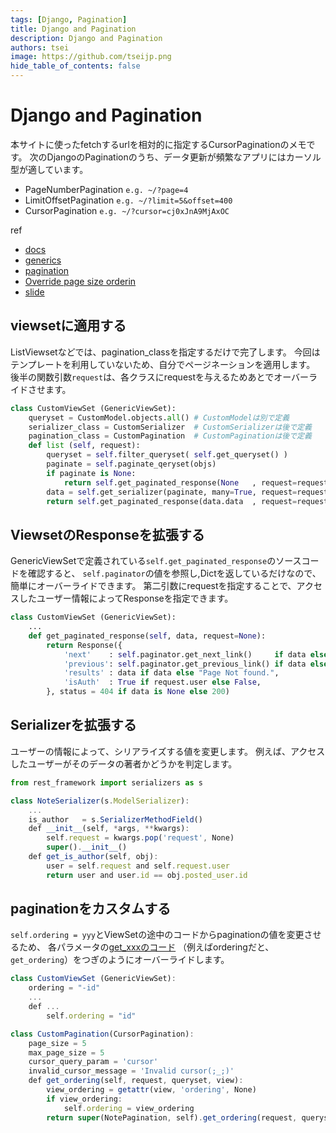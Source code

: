 ```yaml
---
tags: [Django, Pagination]
title: Django and Pagination
description: Django and Pagination
authors: tsei
image: https://github.com/tseijp.png
hide_table_of_contents: false
---
```


# Django and Pagination

本サイトに使ったfetchするurlを相対的に指定するCursorPaginationのメモです。
次のDjangoのPaginationのうち、データ更新が頻繁なアプリにはカーソル型が適しています。

- PageNumberPagination  `e.g. ~/?page=4`
- LimitOffsetPagination `e.g. ~/?limit=5&offset=400`
- CursorPagination      `e.g. ~/?cursor=cj0xJnA9MjAxOC`

<!--truncate-->

ref

- [docs](https://www.django-rest-framework.org/api-guide/pagination/)
- [generics](https://github.com/encode/django-rest-framework/blob/master/rest_framework/generics.py)
- [pagination](https://github.com/encode/django-rest-framework/blob/master/rest_framework/pagination.py)
- [Override page size orderin](https://stackoverflow.com/questions/54198331/override-page-size-ordering-of-cursorpagination-in-django-rest-framework)
- [slide](https://www.slideshare.net/c-bata/django-rest-framework-api-pycon-jp-2018-114941317)

## viewsetに適用する

ListViewsetなどでは、pagination_classを指定するだけで完了します。
今回はテンプレートを利用していないため、自分でページネーションを適用します。
後半の関数引数`request`は、各クラスにrequestを与えるためあとでオーバーライドさせます。

```python
class CustomViewSet (GenericViewSet):
    queryset = CustomModel.objects.all() # CustomModelは別で定義
    serializer_class = CustomSerializer  # CustomSerializerは後で定義
    pagination_class = CustomPagination  # CustomPaginationは後で定義
    def list (self, request):
        queryset = self.filter_queryset( self.get_queryset() )
        paginate = self.paginate_qeryset(objs)
        if paginate is None:
            return self.get_paginated_response(None   , request=request)
        data = self.get_serializer(paginate, many=True, request=request)
        return self.get_paginated_response(data.data  , request=request)
```

## ViewsetのResponseを拡張する

GenericViewSetで定義されている`self.get_paginated_response`のソースコードを確認すると、
`self.paginator`の値を参照し,Dictを返しているだけなので、簡単にオーバーライドできます。
第二引数にrequestを指定することで、アクセスしたユーザー情報によってResponseを指定できます。

```python
class CustomViewSet (GenericViewSet):
    ...
    def get_paginated_response(self, data, request=None):
        return Response({
            'next'    : self.paginator.get_next_link()     if data else None,
            'previous': self.paginator.get_previous_link() if data else None,
            'results' : data if data else "Page Not found.",
            'isAuth'  : True if request.user else False,
        }, status = 404 if data is None else 200)
```

## Serializerを拡張する

ユーザーの情報によって、シリアライズする値を変更します。
例えば、アクセスしたユーザーがそのデータの著者かどうかを判定します。

```jsx
from rest_framework import serializers as s

class NoteSerializer(s.ModelSerializer):
    ...
    is_author   = s.SerializerMethodField()
    def __init__(self, *args, **kwargs):
        self.request = kwargs.pop('request', None)
        super().__init__()
    def get_is_author(self, obj):
        user = self.request and self.request.user
        return user and user.id == obj.posted_user.id
```

## paginationをカスタムする

`self.ordering = yyy`とViewSetの途中のコードからpaginationの値を変更させるため、
各パラメータの[get_xxxのコード](https://github.com/encode/django-rest-framework/blob/master/rest_framework/pagination.py#L797)
（例えばorderingだと、`get_ordering`）をつぎのようにオーバーライドします。

```jsx
class CustomViewSet (GenericViewSet):
    ordering = "-id"
    ...
    def ...
        self.ordering = "id"

class CustomPagination(CursorPagination):
    page_size = 5
    max_page_size = 5
    cursor_query_param = 'cursor'
    invalid_cursor_message = 'Invalid cursor(;_;)'
    def get_ordering(self, request, queryset, view):
        view_ordering = getattr(view, 'ordering', None)
        if view_ordering:
            self.ordering = view_ordering
        return super(NotePagination, self).get_ordering(request, queryset, view)
```
